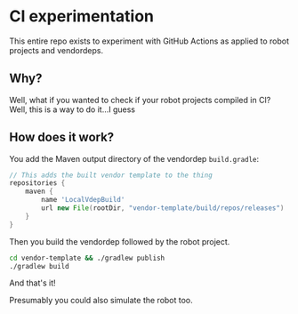 # CI experimentation

This entire repo exists to experiment with GitHub Actions as applied to robot projects and vendordeps.

## Why?

Well, what if you wanted to check if your robot projects compiled in CI? Well, this is a way to do it...I guess

## How does it work?

You add the Maven output directory of the vendordep `build.gradle`:

```groovy
// This adds the built vendor template to the thing
repositories {
    maven {
        name 'LocalVdepBuild'
        url new File(rootDir, "vendor-template/build/repos/releases")
    }
}
```

Then you build the vendordep followed by the robot project.

```bash
cd vendor-template && ./gradlew publish
./gradlew build
```
And that's it!

Presumably you could also simulate the robot too. 
